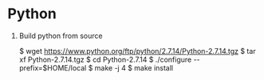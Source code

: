 Python
======

1. Build python from source

    $ wget https://www.python.org/ftp/python/2.7.14/Python-2.7.14.tgz
    $ tar xf Python-2.7.14.tgz
    $ cd Python-2.7.14
    $ ./configure --prefix=$HOME/local
    $ make -j 4
    $ make install
    
